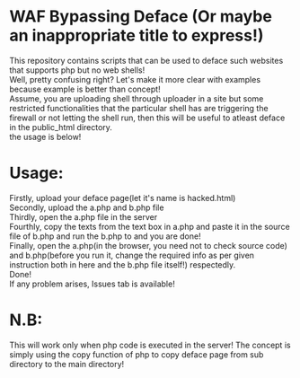 # WAF Bypassing Deface (Or maybe an inappropriate title to express!)
This repository contains scripts that can be used to deface such websites that supports php but no web shells!<br>
Well, pretty confusing right? Let's make it more clear with examples because example is better than concept!<br>
Assume, you are uploading shell through uploader in a site but some restricted functionalities that the particular shell has are triggering the firewall or not letting the shell run, then this will be useful to atleast deface in the public_html directory.<br>
the usage is below!
# Usage:
Firstly, upload your deface page(let it's name is hacked.html)<br>
Secondly, upload the a.php and b.php file<br>
Thirdly, open the a.php file in the server<br>
Fourthly, copy the texts from the text box in a.php and paste it in the source file of b.php and run the b.php to and you are done!<br>
Finally, open the a.php(in the browser, you need not to check source code) and b.php(before you run it, change the required info as per given instruction both in here and the b.php file itself!) respectedly.<br>
Done!<br>
If any problem arises, Issues tab is available!
# N.B:
This will work only when php code is executed in the server! The concept is simply using the copy function of php to copy deface page from
sub directory to the main directory!
